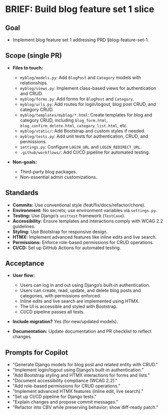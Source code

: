 # BRIEF: Build blog feature set 1 slice

## Goal

- Implement blog feature set 1 addressing PRD §blog-feature-set-1.

## Scope (single PR)

- **Files to touch:** 
  - `myblog/models.py`: Add `BlogPost` and `Category` models with relationships.
  - `myblog/views.py`: Implement class-based views for authentication and CRUD.
  - `myblog/forms.py`: Add forms for `BlogPost` and `Category`.
  - `myblog/urls.py`: Add routes for login/logout, blog post CRUD, and category CRUD.
  - `myblog/templates/myblog/*.html`: Create templates for blog and category CRUD, including `blog_form.html`, `blog_confirm_delete.html`, `category_list.html`, etc.
  - `myblog/static/`: Add Bootstrap and custom styles if needed.
  - `myblog/tests.py`: Add unit tests for authentication, CRUD, and permissions.
  - `settings.py`: Configure `LOGIN_URL` and `LOGIN_REDIRECT_URL`.
  - `.github/workflows/`: Add CI/CD pipeline for automated testing.

- **Non-goals:** 
  - Third-party blog packages.
  - Non-essential admin customizations.

## Standards

- **Commits:** Use conventional style (feat/fix/docs/refactor/chore).
- **Environment:** No secrets; use environment variables via `settings.py`.
- **Testing:** Use Django’s `unittest` framework (`TestCase`).
- **Accessibility:** Ensure templates and interactions comply with WCAG 2.2 guidelines.
- **Styling:** Use Bootstrap for responsive design.
- **HTMX:** Implement advanced features like inline edits and live search.
- **Permissions:** Enforce role-based permissions for CRUD operations.
- **CI/CD:** Set up GitHub Actions for automated testing.

## Acceptance

- **User flow:** 
  - Users can log in and out using Django’s built-in authentication.
  - Users can create, read, update, and delete blog posts and categories, with permissions enforced.
  - Inline edits and live search are implemented using HTMX.
  - The UI is accessible and styled with Bootstrap.
  - CI/CD pipeline passes all tests.

- **Include migration?** Yes (for new/updated models).
- **Documentation:** Update documentation and PR checklist to reflect changes.

## Prompts for Copilot

- "Generate Django models for blog post and related entity with CRUD."
- "Implement login/logout using Django’s built-in authentication."
- "Add Bootstrap styling and HTMX interactions for forms and lists."
- "Document accessibility compliance (WCAG 2.2)."
- "Add role-based permissions for CRUD operations."
- "Implement advanced HTMX features (inline edit, live search)."
- "Set up CI/CD pipeline for Django tests."
- "Explain changes and propose commit messages."
- "Refactor into CBV while preserving behavior; show diff-ready patch."